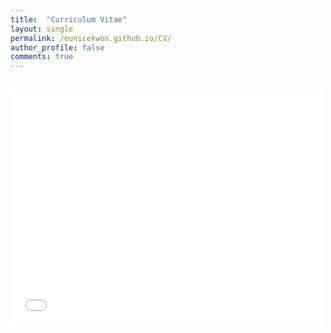 ```yaml
---
title:  "Curriculum Vitae"
layout: single
permalink: /eunicekwon.github.io/CV/
author_profile: false
comments: true
---
```

<br>

<head>
    <title>Curriculum Vitae</title>
</head>

<body>
    <embed src="/assets/files/CV_Eunice_Kwon_May.pdf" 
        width="500" 
        height="375" 
        type="application/pdf">
</body>